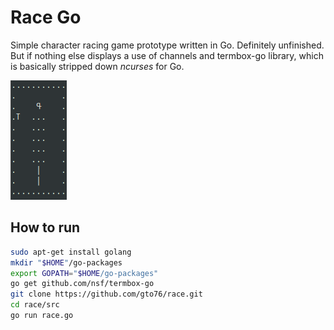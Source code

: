 Race Go
=======

Simple character racing game prototype written in Go. Definitely unfinished. But if nothing else displays a use of channels and termbox-go library, which is basically stripped down _ncurses_ for Go.

![Alt text](/doc/race.png?raw=true "Screenshot")

How to run
----------
```bash
sudo apt-get install golang
mkdir "$HOME"/go-packages
export GOPATH="$HOME/go-packages"
go get github.com/nsf/termbox-go
git clone https://github.com/gto76/race.git
cd race/src
go run race.go
```
